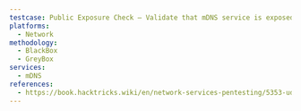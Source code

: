 ```yaml
---
testcase: Public Exposure Check – Validate that mDNS service is exposed only to local network segments and not routable beyond the LAN
platforms: 
  - Network
methodology: 
  - BlackBox
  - GreyBox
services:
  - mDNS
references:
  - https://book.hacktricks.wiki/en/network-services-pentesting/5353-udp-multicast-dns-mdns.html
---
```

